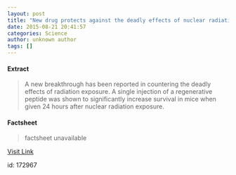 ```yaml
---
layout: post
title: "New drug protects against the deadly effects of nuclear radiation 24 hours after exposure"
date: 2015-08-21 20:41:57
categories: Science
author: unknown author
tags: []
---
```



#### Extract
>A new breakthrough has been reported in countering the deadly effects of radiation exposure. A single injection of a regenerative peptide was shown to significantly increase survival in mice when given 24 hours after nuclear radiation exposure. 

#### Factsheet
>factsheet unavailable

[Visit Link](http://www.sciencedaily.com/releases/2015/08/150821164157.htm)

id:  172967
